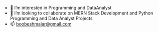 - 👀 I’m interested in Programming and DataAnalyst
- 💞️ I’m looking to collaborate on MERN Stack Development and Python Programming and Data Analyst Projects
- 📫 boobeshmalar@gmail.com



<!---
BoobeshPalanisamy/BoobeshPalanisamy is a ✨ special ✨ repository because its `README.md` (this file) appears on your GitHub profile.
You can click the Preview link to take a look at your changes.
--->
